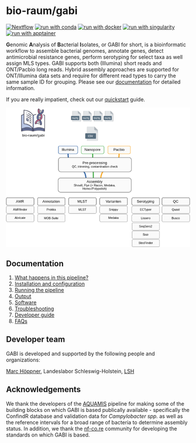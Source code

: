 # bio-raum/gabi

[![Nextflow](https://img.shields.io/badge/nextflow%20DSL2-%E2%89%A524.04.2-23aa62.svg)](https://www.nextflow.io/)
[![run with conda](http://img.shields.io/badge/run%20with-conda-3EB049?labelColor=000000&logo=anaconda)](https://docs.conda.io/en/latest/)
[![run with docker](https://img.shields.io/badge/run%20with-docker-0db7ed?labelColor=000000&logo=docker)](https://www.docker.com/)
[![run with singularity](https://img.shields.io/badge/run%20with-singularity-1d355c.svg?labelColor=000000)](https://sylabs.io/docs/)
[![run with apptainer](https://img.shields.io/badge/apptainer-run?logo=apptainer&logoColor=3EB049&label=run%20with&labelColor=000000)](https://apptainer.org/)

**G**enomic **A**nalysis of **B**acterial **I**solates, or GABI for short, is a bioinformatic workflow to assemble bacterial genomes, annotate genes, detect antimicrobial resistance genes, perform serotyping for select taxa as well assign MLS types. GABI supports both (Illumina) short reads and ONT/Pacbio long reads. Hybrid assembly approaches are supported for ONT/Illumina data sets and require for different read types to carry the same sample ID for grouping. Please see our [documentation](docs/usage.md) for detailed information.  

If you are really impatient, check out our [quickstart](docs/quickstart.md) guide. 

![schema](images/GABI_Schema_v10.png)

## Documentation 

1. [What happens in this pipeline?](docs/pipeline.md)
2. [Installation and configuration](docs/installation.md)
3. [Running the pipeline](docs/usage.md)
4. [Output](docs/output.md)
5. [Software](docs/software.md)
5. [Troubleshooting](docs/troubleshooting.md)
6. [Developer guide](docs/developer.md)
7. [FAQs](docs/faq.md)

## Developer team

GABI is developed and supported by the following people and organizations:

[Marc Höppner](https://github.com/marchoeppner), Landeslabor Schleswig-Holstein, [LSH](https://www.schleswig-holstein.de/DE/landesregierung/ministerien-behoerden/LLABOR)

## Acknowledgements

We thank the developers of the [AQUAMIS](https://gitlab.com/bfr_bioinformatics/AQUAMIS) pipeline for making some of the building blocks on which GABI is based publically available - specifically the ConfindR database and validation data for <i>Campylobacter spp.</i> as well as the reference intervals for a broad range of bacteria to determine assembly status. In addition, we thank the [nf-co.re](https://nf-co.re/) community for developing the standards on which GABI is based. 